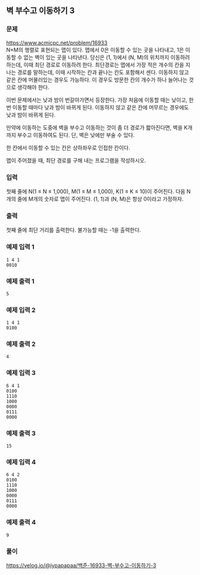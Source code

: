 ## 벽 부수고 이동하기 3
### 문제
https://www.acmicpc.net/problem/16933  
N×M의 행렬로 표현되는 맵이 있다. 맵에서 0은 이동할 수 있는 곳을 나타내고, 1은 이동할 수 없는 벽이 있는 곳을 나타낸다. 당신은 (1, 1)에서 (N, M)의 위치까지 이동하려 하는데, 이때 최단 경로로 이동하려 한다. 최단경로는 맵에서 가장 적은 개수의 칸을 지나는 경로를 말하는데, 이때 시작하는 칸과 끝나는 칸도 포함해서 센다. 이동하지 않고 같은 칸에 머물러있는 경우도 가능하다. 이 경우도 방문한 칸의 개수가 하나 늘어나는 것으로 생각해야 한다.

이번 문제에서는 낮과 밤이 번갈아가면서 등장한다. 가장 처음에 이동할 때는 낮이고, 한 번 이동할 때마다 낮과 밤이 바뀌게 된다. 이동하지 않고 같은 칸에 머무르는 경우에도 낮과 밤이 바뀌게 된다.

만약에 이동하는 도중에 벽을 부수고 이동하는 것이 좀 더 경로가 짧아진다면, 벽을 K개 까지 부수고 이동하여도 된다. 단, 벽은 낮에만 부술 수 있다.

한 칸에서 이동할 수 있는 칸은 상하좌우로 인접한 칸이다.

맵이 주어졌을 때, 최단 경로를 구해 내는 프로그램을 작성하시오.

### 입력
첫째 줄에 N(1 ≤ N ≤ 1,000), M(1 ≤ M ≤ 1,000), K(1 ≤ K ≤ 10)이 주어진다. 다음 N개의 줄에 M개의 숫자로 맵이 주어진다. (1, 1)과 (N, M)은 항상 0이라고 가정하자.

### 출력
첫째 줄에 최단 거리를 출력한다. 불가능할 때는 -1을 출력한다.

### 예제 입력 1 
```
1 4 1
0010
```
### 예제 출력 1 
```
5
```
### 예제 입력 2
```
1 4 1
0100
```
### 예제 출력 2 
```
4
```
### 예제 입력 3 
```
6 4 1
0100
1110
1000
0000
0111
0000
```
### 예제 출력 3 
```
15
```
### 예제 입력 4 
```
6 4 2
0100
1110
1000
0000
0111
0000
```
### 예제 출력 4 
```
9
```

### 풀이
https://velog.io/@jypapapaa/백준-16933-벽-부수고-이동하기-3